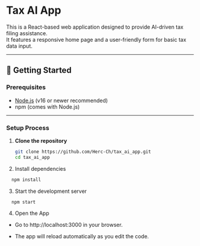 # Tax AI App

This is a React-based web application designed to provide AI-driven tax filing assistance.  
It features a responsive home page and a user-friendly form for basic tax data input.

---

## 🚀 Getting Started

### **Prerequisites**

- [Node.js](https://nodejs.org/) (v16 or newer recommended)
- npm (comes with Node.js)

---

### **Setup Process**

1. **Clone the repository**

   ```bash
   git clone https://github.com/Herc-Ch/tax_ai_app.git
   cd tax_ai_app
   ```
2. Install dependencies
 ```bash
   npm install
 ```  
3. Start the development server
 ```bash
   npm start
 ```
4. Open the App
- Go to http://localhost:3000 in your browser.

- The app will reload automatically as you edit the code.
